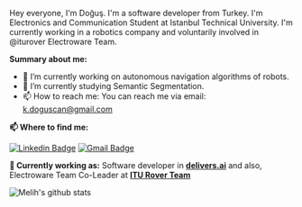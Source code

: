 Hey everyone, I'm Doğuş. I'm a software developer from Turkey. I'm Electronics and Communication Student at Istanbul Technical University. I'm currently working in a robotics company and voluntarily involved in @iturover Electroware Team.

**Summary about me:**

- 🔭 I’m currently working on autonomous navigation algorithms of robots.
- 🌱 I’m currently studying Semantic Segmentation.
- 📫 How to reach me: You can reach me via email: k.doguscan@gmail.com

**📫 Where to find me:** 

[![Linkedin Badge](https://img.shields.io/badge/-doguscankorkmaz-blue?style=flat-square&logo=Linkedin&logoColor=white&link=https://www.linkedin.com/in/doguscankorkmaz)](https://www.linkedin.com/in/doguscankorkmaz/) 
[![Gmail Badge](https://img.shields.io/badge/-k.doguscan@gmail.com-c14438?style=flat-square&logo=Gmail&logoColor=white&link=mailto:k.doguscan@gmail.com)](mailto:k.doguscan@gmail.com)

**💼 Currently working as:** Software developer in <a href="https://delivers.ai" target="_blank"><b>delivers.ai</b></a> and also, Electroware Team Co-Leader at <a href="https://www.rover.itu.edu.tr/" target="_blank"><b>ITU Rover Team</b></a>

![Melih's github stats](https://github-readme-stats.vercel.app/api?username=doguscank&show_icons=true&line_height=30)
